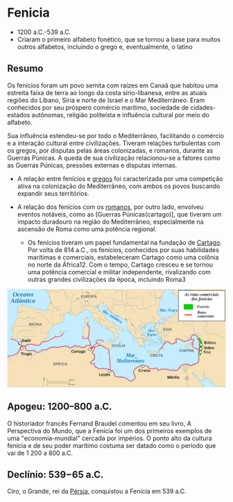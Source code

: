 # Fenicia

- 1200 a.C.-539 a.C.
- Criaram o primeiro alfabeto fonético, que se tornou a base para muitos outros alfabetos, incluindo o grego e, eventualmente, o latino

## Resumo

Os fenícios foram um povo semita com raízes em Canaã que habitou uma estreita faixa de terra ao longo da costa sírio-libanesa, entre as atuais regiões do Líbano, Síria e norte de Israel e o Mar Mediterrâneo. Eram conhecidos por seu próspero comércio marítimo, sociedade de cidades-estados autônomas, religião politeísta e influência cultural por meio do alfabeto.

Sua influência estendeu-se por todo o Mediterrâneo, facilitando o comércio e a interação cultural entre civilizações. Tiveram relações turbulentas com os gregos, por disputas pelas áreas colonizadas, e romanos, durante as Guerras Púnicas. A queda de sua civilização relacionou-se a fatores como as Guerras Púnicas, pressões externas e disputas internas.

- A relação entre fenícios e [gregos](grecia) foi caracterizada por uma competição ativa na colonização do Mediterrâneo, com ambos os povos buscando expandir seus territórios.

- A relação dos fenícios com os [romanos](imperioromano), por outro lado, envolveu eventos notáveis, como as [Guerras Púnicas(cartago)], que tiveram um impacto duradouro na região do Mediterrâneo, especialmente na ascensão de Roma como uma potência regional.
    - Os fenícios tiveram um papel fundamental na fundação de [Cartago](cartago). Por volta de 814 a.C., os fenícios, conhecidos por suas habilidades marítimas e comerciais, estabeleceram Cartago como uma colônia no norte da África12. Com o tempo, Cartago cresceu e se tornou uma potência comercial e militar independente, rivalizando com outras grandes civilizações da época, incluindo Roma3

![mapa](images/feniciosmapa.jpg)

## Apogeu: 1200–800 a.C.

O historiador francês Fernand Braudel comentou em seu livro, A Perspectiva do Mundo, que a Fenícia foi um dos primeiros exemplos de uma "economia-mundial" cercada por impérios. O ponto alto da cultura fenícia e de seu poder marítimo costuma ser datado como o período que vai de 1 200 a 800 a.C.

## Declínio: 539−65 a.C.

Ciro, o Grande, rei da [Pérsia](persia), conquistou a Fenícia em 539 a.C. 
